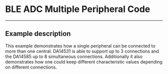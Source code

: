 # BLE ADC Multiple Peripheral Code

---

## Example description

This example demonstrates how a single peripheral can be connected to more than one central. DA14531 is able to support up to 3 connections and the DA14585 up to 8 simultaneous connections. Additionally it also demonstrates how one could keep different characteristic values depending on different connections.
